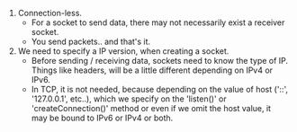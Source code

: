 1. Connection-less.
   - For a socket to send data, there may not necessarily exist a receiver socket.
   - You send packets.. and that's it.
2. We need to specify a IP version, when creating a socket.
   - Before sending / receiving data, sockets need to know the type of IP.
     Things like headers, will be a little different depending on IPv4 or IPv6.
   - In TCP, it is not needed, because depending on the value of host ('::', '127.0.0.1', etc..),
     which we specify on the 'listen()' or 'createConnection()' method
     or even if we omit the host value, it may be bound to IPv6 or IPv4 or both.
